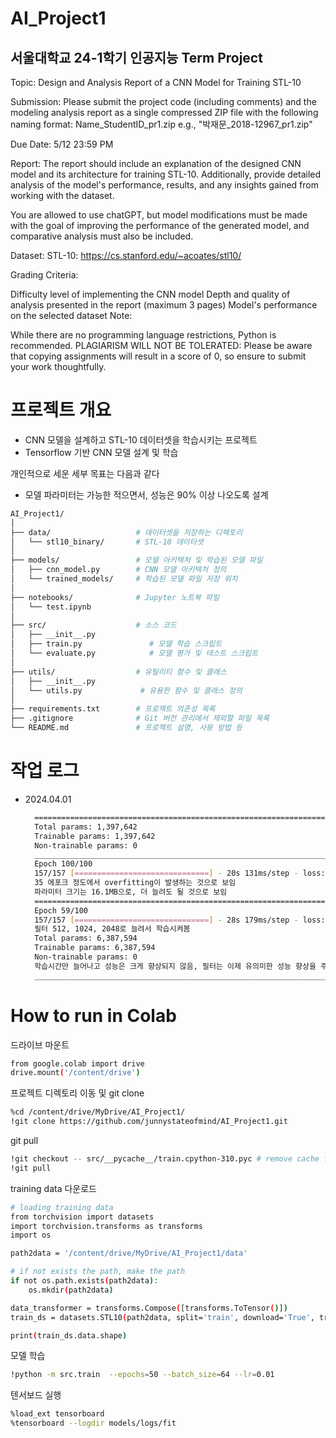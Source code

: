 # AI_Project1

## **서울대학교 24-1학기 인공지능 Term Project** ##



Topic: Design and Analysis Report of a CNN Model for Training STL-10

Submission: Please submit the project code (including comments) and the modeling analysis report as a single compressed ZIP file with the following naming format: Name_StudentID_pr1.zip
e.g., "박재문_2018-12967_pr1.zip"

Due Date: 5/12 23:59 PM

Report: The report should include an explanation of the designed CNN model and its architecture for training STL-10.
Additionally, provide detailed analysis of the model's performance, results, and any insights gained from working with the dataset. 

You are allowed to use chatGPT, but model modifications must be made with the goal of improving the performance of the generated model, and comparative analysis must also be included.

Dataset: STL-10: https://cs.stanford.edu/~acoates/stl10/

Grading Criteria:

Difficulty level of implementing the CNN model
Depth and quality of analysis presented in the report (maximum 3 pages)
Model's performance on the selected dataset
Note: 

While there are no programming language restrictions, Python is recommended.
PLAGIARISM WILL NOT BE TOLERATED: Please be aware that copying assignments will result in a score of 0, so ensure to submit your work thoughtfully.

# 프로젝트 개요 #
- CNN 모델을 설계하고 STL-10 데이터셋을 학습시키는 프로젝트
- Tensorflow 기반 CNN 모델 설계 및 학습

개인적으로 세운 세부 목표는 다음과 같다
- 모델 파라미터는 가능한 적으면서, 성능은 90% 이상 나오도록 설계


```bash
AI_Project1/
│
├── data/                   # 데이터셋을 저장하는 디렉토리
│   └── stl10_binary/       # STL-10 데이터셋
│
├── models/                 # 모델 아키텍처 및 학습된 모델 파일
│   ├── cnn_model.py        # CNN 모델 아키텍처 정의
│   └── trained_models/     # 학습된 모델 파일 저장 위치
│
├── notebooks/              # Jupyter 노트북 파일
│   └── test.ipynb
│
├── src/                    # 소스 코드
│   ├── __init__.py
│   ├── train.py               # 모델 학습 스크립트
│   └── evaluate.py            # 모델 평가 및 테스트 스크립트
│
├── utils/                  # 유틸리티 함수 및 클래스
│   ├── __init__.py
│   └── utils.py             # 유용한 함수 및 클래스 정의
│
├── requirements.txt        # 프로젝트 의존성 목록
├── .gitignore              # Git 버전 관리에서 제외할 파일 목록
└── README.md               # 프로젝트 설명, 사용 방법 등
```


# 작업 로그 # 

- 2024.04.01
  ```bash
    ==================================================================================================
    Total params: 1,397,642
    Trainable params: 1,397,642
    Non-trainable params: 0
    __________________________________________________________________________________________________
    Epoch 100/100 
    157/157 [==============================] - 20s 131ms/step - loss: 2.1908e-05 - accuracy: 1.0000 - val_loss: 3.5760 - val_accuracy: 0.6679
    35 에포크 정도에서 overfitting이 발생하는 것으로 보임
    파라미터 크기는 16.1MB으로, 더 늘려도 될 것으로 보임
    ==================================================================================================
    Epoch 59/100
    157/157 [==============================] - 28s 179ms/step - loss: 0.0039 - accuracy: 0.9998 - val_loss: 2.2383 - val_accuracy: 0.6693 
    필터 512, 1024, 2048로 늘려서 학습시켜봄
    Total params: 6,387,594
    Trainable params: 6,387,594
    Non-trainable params: 0
    학습시간만 늘어나고 성능은 크게 향상되지 않음, 필터는 이제 유의미한 성능 향상을 주지 않을 것으로 보임, 층을 하나 더 늘려보자
    __________________________________________________________________________________________________
  ```

# How to run in Colab #

드라이브 마운트
```bash
from google.colab import drive
drive.mount('/content/drive')
```

프로젝트 디렉토리 이동 및 git clone
```bash
%cd /content/drive/MyDrive/AI_Project1/
!git clone https://github.com/junnystateofmind/AI_Project1.git
```
git pull
```bash
!git checkout -- src/__pycache__/train.cpython-310.pyc # remove cache file
!git pull
```
training data 다운로드
```bash
# loading training data
from torchvision import datasets
import torchvision.transforms as transforms
import os

path2data = '/content/drive/MyDrive/AI_Project1/data'

# if not exists the path, make the path
if not os.path.exists(path2data):
    os.mkdir(path2data)

data_transformer = transforms.Compose([transforms.ToTensor()])
train_ds = datasets.STL10(path2data, split='train', download='True', transform=data_transformer)

print(train_ds.data.shape)
```

모델 학습
```bash
!python -m src.train  --epochs=50 --batch_size=64 --lr=0.01
```

텐서보드 실행
```bash
%load_ext tensorboard
%tensorboard --logdir models/logs/fit
```
